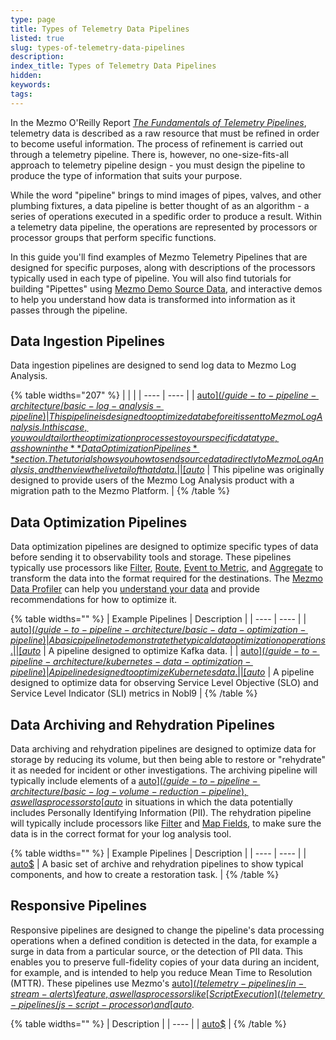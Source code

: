 ```yaml
---
type: page
title: Types of Telemetry Data Pipelines
listed: true
slug: types-of-telemetry-data-pipelines
description: 
index_title: Types of Telemetry Data Pipelines
hidden: 
keywords: 
tags: 
---
```


In the Mezmo O'Reilly Report [_The Fundamentals of Telemetry Pipelines_](https://www.mezmo.com/resources/oreilly-report-the-fundamentals-of-telemetry-pipelines), telemetry data is described as a raw resource that must be refined in order to become useful information. The process of refinement is carried out through a telemetry pipeline. There is, however, no one-size-fits-all approach to telemetry pipeline design - you must design the pipeline to produce the type of information that suits your purpose. 

While the word "pipeline" brings to mind images of pipes, valves, and other plumbing fixtures, a data pipeline is better thought of as an algorithm - a series of operations executed in a spedific order to produce a result. Within a telemetry data pipeline, the operations are represented by processors or processor groups that perform specific functions. 

In this guide you'll find examples of Mezmo Telemetry Pipelines that are designed for specific purposes, along with descriptions of the processors typically used in each type of pipeline. You will also find tutorials for  building "Pipettes" using [Mezmo Demo Source Data](/telemetry-pipelines/demo-logs-source), and interactive demos to help you understand how data is transformed into information as it passes through the pipeline. 

## Data Ingestion Pipelines

Data ingestion pipelines are designed to send log data to Mezmo Log Analysis. 

{% table widths="207" %}
|  |  | 
| ---- | ---- | 
| [auto$](/guide-to-pipeline-architecture/basic-log-analysis-pipeline) | This pipeline is designed to optimize data before it is sent to Mezmo Log Analysis. In this case, you would tailor the optimization processes to your specific data type, as shown in the **Data Optimization Pipelines** section. The tutorial shows you how to send source data directly to Mezmo Log Analysis, and then view the live tail of that data. | 
| [auto$](/guide-to-pipeline-architecture/log-analysis-source-pipeline) | This pipeline was originally designed to provide users of the Mezmo Log Analysis product with a migration path to the Mezmo Platform. | 
{% /table %}

## Data Optimization Pipelines

Data optimization pipelines are designed to optimize specific types of data before sending it to observability tools and storage. These pipelines typically use processors like [Filter](/telemetry-pipelines/filter-processor), [Route](/telemetry-pipelines/route-processor), [Event to Metric](/telemetry-pipelines/event-to-metric-processor), and [Aggregate](/telemetry-pipelines/aggregate-processor) to transform the data into the format required for the destinations. The [Mezmo Data Profiler](/telemetry-pipelines/data-profiler-processor)  can help you [understand your data](/guide-to-pipeline-architecture/understanding-your-data-to-optimize-it) and provide recommendations for how to optimize it. 

{% table widths="" %}
| Example Pipelines | Description | 
| ---- | ---- | 
| [auto$](/guide-to-pipeline-architecture/basic-data-optimization-pipeline) | A basic pipeline to demonstrate the typical data optimization operations. | 
| [auto$](/guide-to-pipeline-architecture/kafka-data-optimization-pipeline) | A pipeline designed to optimize Kafka data. | 
| [auto$](/guide-to-pipeline-architecture/kubernetes-data-optimization-pipeline) | A pipeline designed to optimize Kubernetes data. | 
| [auto$](/guide-to-pipeline-architecture/nobl9-data-optimization-pipeline) | A pipeline designed to optimize data for observing Service Level Objective (SLO) and Service Level Indicator (SLI) metrics in Nobl9 | 
{% /table %}

## Data Archiving and Rehydration Pipelines

Data archiving and rehydration pipelines are designed to optimize data for storage by reducing its volume, but then being able to restore or "rehydrate" it as needed for incident or other investigations. The archiving pipeline will typically include elements of a [auto$](/guide-to-pipeline-architecture/basic-log-volume-reduction-pipeline), as well as processors to [auto$](/guide-to-pipeline-architecture/mask-and-encrypt-data) in situations in which the data potentially includes Personally Identifying Information (PII). The rehydration pipeline will typically include processors like [Filter](/telemetry-pipelines/filter-processor) and [Map Fields](/telemetry-pipelines/map-fields-processor), to make sure the data is in the correct format for your log analysis tool. 

{% table widths="" %}
| Example Pipelines | Description | 
| ---- | ---- | 
| [auto$](/guide-to-pipeline-architecture/basic-data-rehydration-pipeline) | A basic set of archive and rehydration pipelines to show typical components, and how to create a restoration task. | 
{% /table %}

## Responsive Pipelines

Responsive pipelines are designed to change the pipeline's data processing operations when a defined condition is detected in the data, for example a surge in data from a particular source, or the detection of PII data. This enables you to preserve full-fidelity copies of your data during an incident, for example, and is intended to help you reduce Mean Time to Resolution (MTTR). These pipelines use Mezmo's [auto$](/telemetry-pipelines/in-stream-alerts) feature, as well as processors like [Script Execution](/telemetry-pipelines/js-script-processor) and [auto$](/telemetry-pipelines/reduce-processor).

{% table widths="" %}
| Description | 
| ---- | 
| [auto$](/guide-to-pipeline-architecture/responsive-otel-pipeline-tutorial) | 
{% /table %}

##